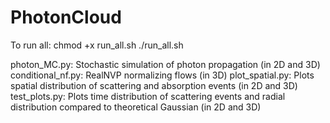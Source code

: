 # PhotonCloud

To run all: 
  chmod +x run_all.sh
  ./run_all.sh

photon_MC.py: Stochastic simulation of photon propagation (in 2D and 3D)
conditional_nf.py: RealNVP normalizing flows (in 3D)
plot_spatial.py: Plots spatial distribution of scattering and absorption events (in 2D and 3D)
test_plots.py: Plots time distribution of scattering events and radial distribution compared to theoretical Gaussian (in 2D and 3D)
